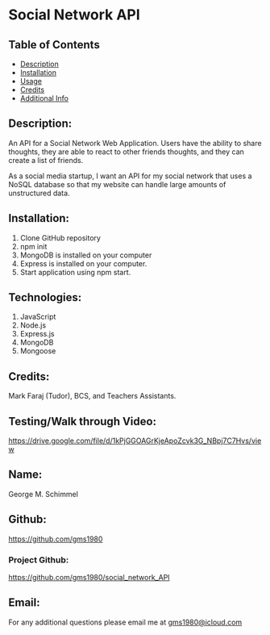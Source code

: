 # Social Network API
  
  ## Table of Contents 
  - [Description](#description)
  - [Installation](#installation)
  - [Usage](#usage)
  - [Credits](#credits)
  - [Additional Info](#additional-info)

  ## Description:
  An API for a Social Network Web Application.  Users have the ability to share thoughts, they are able to react to other friends thoughts, and they can create a list of friends. 

  As a social media startup, I want an API for my social network that uses a NoSQL database so that my website can handle large amounts of unstructured data.
  
  ## Installation:
  1. Clone GitHub repository
  2. npm init
  3. MongoDB is installed on your computer
  4. Express is installed on your computer.
  5. Start application using npm start.
  
  ## Technologies:
  1. JavaScript
  2. Node.js
  3. Express.js
  4. MongoDB
  5. Mongoose
 
  ## Credits:
  Mark Faraj (Tudor), BCS, and Teachers Assistants.
  
  ## Testing/Walk through Video:
  https://drive.google.com/file/d/1kPjGGOAGrKjeApoZcvk3G_NBpj7C7Hvs/view
  
  ## Name:
  George M. Schimmel
  
  ## Github: 
  https://github.com/gms1980
  
  ### Project Github:
  https://github.com/gms1980/social_network_API
  
  ## Email: 
  For any additional questions please email me at
  gms1980@icloud.com
